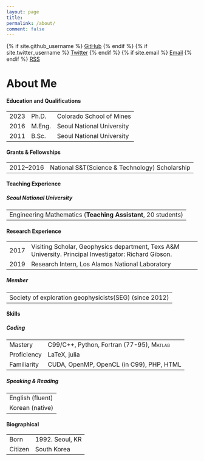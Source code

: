 ```yaml
---
layout: page
title:
permalink: /about/
comment: false
---
```


<div class="contact">
{% if site.github_username %}
        <a href="https://github.com/{{ site.github_username }}">GitHub</a>
{% endif %}
{% if site.twitter_username %}
        <a href="https://twitter.com/{{ site.twitter_username }}">Twitter</a>
{% endif %}
{% if site.email %}
        <a href="mailto:{{ site.email }}">Email</a>
{% endif %}
        <a href="{{ "/feed.xml" | prepend: site.baseurl }}">RSS</a>
</div>

# About Me

<h4 id="education-and-qualifications">Education and Qualifications</h4>
<table class="table-hover">
<tbody>
<tr class="odd">
<td align="left">2023</td>
<td align="left">Ph.D.</td>
<td align="left">Colorado School of Mines</td>
</tr>
<tr class="even">
<td align="left">2016</td>
<td align="left">M.Eng.</td>
<td align="left">Seoul National University</td>
</tr>
<tr class="odd">
<td align="left">2011</td>
<td align="left">B.Sc.</td>
<td align="left">Seoul National University</td>
</tr>
</tbody>
</table>

<!-- 
<h4 id="professional-appointments">Professional Appointments</h4>
<table class="table-hover">
<tbody>
<tr class="odd">
<td align="left">2017</td>
<td align="left">Visitig Scholar, Department of Geophyisics, Texas A&M Univsersity</td>
</tr>
</tbody>
</table>
-->
<!-- 
<h4 id="honors-awards">Honors &amp; Awards</h4>
<table class="table-hover">
<tbody>
<tr class="odd">
<td align="left">2016</td>
<td align="left">Wilhelm Magnus Memorial Prize, Courant Institute of Mathematical Sciences</td>
</tr>
<tr class="even">
<td align="left">2010</td>
<td align="left">Daus Award in Mathematics, University of California Los Angeles</td>
</tr>
</tbody>
</table>
-->
<h4 id="grants-fellowships">Grants &amp; Fellowships</h4>
<table class="table-hover">
<tbody>
<tr class="odd">
<td align="left">2012–2016</td>
<td align="left">National S&T(Science & Technology) Scholarship</td>
</tr>
</tbody>
</table>
<h4 id="teaching-experience">Teaching Experience</h4>
<h5 class="indent"  id="university-of-washington">Seoul National University</h5>
<table class="table-hover">
<tbody>
<tr class="odd">
<td align="left">Engineering Mathematics (<span><strong>Teaching Assistant</strong></span>, 20 students)</td>
</tr>
</tbody>
</table>


<h4 id="research-experience">Research Experience</h4>
<table class="table-hover">
<tbody>
<tr class="odd">
<td align="left">2017</td>
<td align="left">Visiting Scholar, Geophysics department, Texs A&M University. Principal Investigator: Richard Gibson.</td>
</tr>
<tr class="even">
<td align="left">2019</td>
<td align="left">Research Intern, Los Alamos National Laboratory</td>
</tr>
</tbody>
</table>

<!-- 
<h5 class="indent"  id="organization">Organization</h5>
<table class="table-hover">
<tbody>
<tr class="odd">
<td align="left">2018</td>
<td align="left">Mini symposium. High-Order Integral Equation Methods in Fluid Dynamics, ICOSAHOM. London, Greater London, UK</td>
</tr>
<tr class="even">
<td align="left">2018</td>
<td align="left">Mini symposium. Data-driven discovery for dynamical systems, SIAM UQ. Garden Grove, CA, USA</td>
</tr>
<tr class="odd">
<td align="left">2017</td>
<td align="left">Mini symposium. Data-driven characterization, control, and uncertainty quantification of dynamical systems, SIAM CSE. Atlanta, GA, USA</td>
</tr>
</tbody>
</table>
-->

<!-- 
<h4 id="service-to-profession">Service to Profession</h4>
<h5 class="indent"  id="referee">Referee</h5>
<table class="table-hover">
<tbody>
<tr class="odd">
<td align="left"><span><em>Journal of Computational Physics</em></span>, <span><em>SIAM Scientific Computing</em></span>, <span><em>Advances in Computational Mathematics</em></span>, <span><em>Complexity</em></span></td>
</tr>
</tbody>
</table>
-->
<h5 class="indent"  id="member">Member</h5>
<table class="table-hover">
<tbody>
<tr class="odd">
<td align="left"> Society of exploration geophysicists(SEG) (since 2012)</td>
</tr>
</tbody>
</table>

<!-- 
<h4 id="software">Software</h4>
<table class="table-hover">
<tbody>
<tr class="odd">
<td align="left"><code>optdmd</code></td>
<td align="left">A <span style="font-variant: small-caps;">Matlab</span> package for computing the optimized dynamic mode decomposition (available under the MIT license, github.com/duqbo/optdmd)</td>
</tr>
<tr class="even">
<td align="left"><code>RobustDMD</code></td>
<td align="left">A julia package for fitting exponential functions to data with robust penalties (available under the MIT license, github.com/UW-AMO/RobustDMD.jl)</td>
</tr>
</tbody>
</table>
-->
<h4 id="skills">Skills</h4>
<h5 class="indent"  id="coding">Coding</h5>
<table class="table-hover">
<tbody>
<tr class="odd">
<td align="left">Mastery</td>
<td align="left">C99/C++, Python, Fortran (77-95), <span style="font-variant: small-caps;">Matlab</span></td>
</tr>
<tr class="even">
<td align="left">Proficiency</td>
<td align="left">LaTeX, julia</td>
</tr>
<tr class="odd">
<td align="left">Familiarity</td>
<td align="left">CUDA, OpenMP, OpenCL (in C99), PHP, HTML</td>
</tr>
</tbody>
</table>
<h5 class="indent"  id="speaking-reading">Speaking &amp; Reading</h5>
<table class="table-hover">
<tbody>
<tr class="odd">
<td align="left">English (fluent)</td>
</tr>
<tr class="even">
<td align="left">Korean (native)</td>
</tr>
</tbody>
</table>
<h4 id="biographical">Biographical</h4>
<table class="table-hover">
<tbody>
<tr class="odd">
<td align="left">Born</td>
<td align="left">1992. Seoul, KR</td>
</tr>
<tr class="even">
<td align="left">Citizen</td>
<td align="left">South Korea</td>
</tr>
</tbody>
</table>

